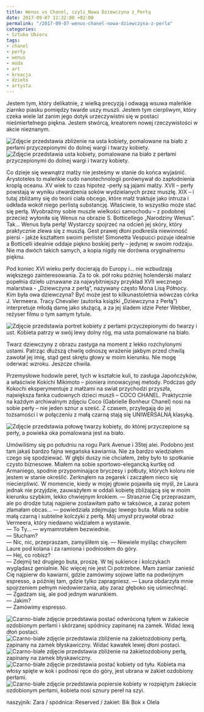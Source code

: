 ```yaml
---
title: Wenus vs Chanel, czyli_Nowa Dziewczyna z_Perłą
date: 2017-09-07 12:32:00 +02:00
permalink: "/2017-09-07-wenus-chanel-nowa-dziewczyna-z-perla"
categories:
- Sztuka Ubioru
tags:
- chanel
- perły
- wenus
- moda
- art
- kreacja
- dzieło
- artysta
---
```


<olela-narrative>
Jestem tym, który delikatnie, z wielką precyzją i odwagą wsuwa maleńkie ziarnko piasku pomiędzy twarde uszy muszli. Jestem tym cierpliwym, który czeka wiele lat zanim jego dotyk urzeczywistni się w postaci nieśmiertelnego piękna. Jestem stwórcą, kreatorem nowej rzeczywistości w akcie nieznanym.
</olela-narrative>

![Zdjęcie przedstawia zbliżenie na usta kobiety, pomalowane na biało z perłami przyczepionymi do dolnej wargi i twarzy kobiety.](https://assets0.ello.co/uploads/asset/attachment/6229492/ello-optimized-56e3e021.jpg)
![Zdjęcie przedstawia usta kobiety, pomalowane na biało z perłami przyczepionymi do dolnej wargi i twarzy kobiety.](https://assets0.ello.co/uploads/asset/attachment/6229495/ello-optimized-01fb3dca.jpg)

Co dzieje się wewnątrz małży nie jesteśmy w stanie do końca wyjaśnić. Arystoteles to maleńkie cudo nanotechnologii porównywał do zapłodnienia kroplą oceanu. XV wiek to czas hipotez -perły są jajami małży. XVII – perły powstają w wyniku utwardzenia soków wydzielanych przez muszlę. XIX – i tutaj zbliżamy się do teorii ciała obcego, które małż traktuje jako intruza i odkłada wokół niego perlistą substancję.
Właściwie, to wszystko może stać się perłą. Wyobraźmy sobie muszle wielkości samochodu – z podobnej przecież wyłoniła się Wenus na obrazie S. Botticellego „Narodziny Wenus”. Tak… Wenus była perłą! Wystarczy spojrzeć na odcień jej skóry, który praktycznie zlewa się z muszlą. Gest prawej dłoni podkreśla niewinność piersi - jakże kształtem swoim perliste! Simonetta Vespucci pozuje idealnie a Botticelli idealnie oddaje piękno boskiej perły – jedynej w swoim rodzaju. Nie ma dwóch takich samych, a kopia nigdy nie dorówna oryginalnemu pięknu.

Pod koniec XVI wieku perły docierają do Europy i… nie wzbudzają większego zainteresowania. Za  to ok. pół roku później holenderski malarz popełnia dzieło uznawane za najwybitniejszy przykład XVII wecznego malarstwa - „Dziewczyna z perłą”, nazywany często Mona Lisą Północy. Kim była owa dziewczyna? Być może jest to kilkunastoletnia wówczas córka J. Vermeera.  Tracy Chevalier (autorka książki „Dziewczyna z Perłą”) interpretuje młodą damę jako służącą, a za jej śladem idzie Peter Webber, reżyser filmu o tym samym tytule.

![Zdjęcie przedstawia portret kobiety z perłami przyczepionymi do twarzy i ust. Kobieta patrzy w swój lewy dolny róg, ma usta pomalowane na biało.](https://assets1.ello.co/uploads/asset/attachment/6216044/ello-optimized-c0bb333d.jpg)

<olela-narrative>
Twarz dziewczyny z obrazu zastyga na moment z lekko rozchylonymi ustami. Patrząc dłuższą chwilę odnoszę wrażenie jakbym przed chwilą zawołał jej imię, stąd gest skrętu głowy w moim kierunku.
Nie mogę oderwać wzroku.
Jeszcze chwila.
</olela-narrative>


Przemysłowe hodowle pereł, tych w kształcie kuli, to zasługa Japończyków, a właściwie Kokichi Mikimoto – pioniera innowacyjnej metody. Podczas gdy Kokochi eksperymentuje z małżami na swiat przychodzi przyszła, największa fanka cudownych dzieci muszli – COCO CHANEL.
Praktycznie na każdym archiwalnym zdjęciu Coco (Gabrielle Bonheur Chanel) nosi na sobie perły – nie jeden sznur a sześć. Z czasem, przylegają do jej tożsamości i w połączeniu z małą czarną stają się UNIWERSALNĄ klasyką.

![Zdjęcie przedstawia połowę twarzy kobiety, do której przyczepione są perły, a powieka oka pomalowana jest na biało.](https://assets2.ello.co/uploads/asset/attachment/6216049/ello-optimized-5ee2d384.jpg)

<olela-narrative>
Umówiliśmy się po południu na rogu Park Avenue i 35tej alei. Podobno jest tam jakaś bardzo fajna wegańska kawiarnia. Nie za bardzo wiedziałem czego się spodziewać. W głębi duszy nie chciałem, żeby było to spotkanie czysto biznesowe. Miałem na sobie sportowo-elegancką kurtkę od Armaniego, spodnie przypominające bryczesy i półbuty, których koloru nie jestem w stanie określić. Zerknąłem na zegarek i zacząłem nieco się niecierpliwić. W momencie, kiedy w mojej głowie pojawiła się myśl, że Laura jednak nie przyjdzie, zauważyłem w oddali kobietę zbliżającą się w moim kierunku szybkim, lekko chwiejnym krokiem.
</olela-narrative>

<olela-narrative>
&mdash; Strasznie Cię przepraszam, ale po drodze tutaj najpierw zostawiłam palto w taksówce, a zaraz potem złamałam obcas... &mdash; powiedziała zdejmując lewego buta. Miała na sobie małą czarną i subtelne kolczyki z perłą. Mój umysł przywołał obraz Vermeera, który niedawno widziałem a wystawie.<br />
&mdash; To Ty... &mdash; wymamrotałem bezwiednie.<br />
&mdash; Słucham?<br />
&mdash; Nic, nic, przepraszam, zamyśliłem się. &mdash; Niewiele myśląc chwyciłem Laure pod kolana i za ramiona i podniosłem do góry.<br />
&mdash; Hej, co robisz?<br />
&mdash; Zdejmij też drugiego buta, proszę. W tej sukience i kolczykach wyglądasz genialnie. Nic więcej nie jest Ci potrzebne. Mam zamiar zanieść Cię najpierw do kawiarni, gdzie zamówimy sojowe latte na podwójnym espresso, a później tam, gdzie tylko zapragniesz. &mdash; Laura obdarzyła mnie spojrzeniem pełnym niedowierzania, aby zaraz głęboko się uśmiechnąć.<br />
&mdash; Zgadzam się, ale pod jednym warunkiem.<br />
&mdash; Jakim?<br />
&mdash; Zamówimy espresso.<br />
</olela-narrative>

![Czarno-białe zdjęcie przedstawia postać odwróconą tyłem w żakiecie ozdobionym perłami i skórzanej spódnicy zapinanej na zamek. Widać lewą dłoń postaci.](https://assets0.ello.co/uploads/asset/attachment/6202833/ello-optimized-7d07df99.jpg)
![Czarno-białe zdjęcie przedstawia zbliżenie na żakietozdobiony perłą, zapinany na zamek błyskawiczny. Widać kawałek lewej dłoni postaci.](https://assets2.ello.co/uploads/asset/attachment/6202835/ello-optimized-9d462f06.jpg)
![Czarno-białe zdjęcie przedstawia zbliżenie na żakietozdobiony perłą, zapinany na zamek błyskawiczny.](https://assets2.ello.co/uploads/asset/attachment/6202836/ello-optimized-8db76be4.jpg)
![Czarno-białe zdjęcie przedstawia postać kobiety od tyłu. Kobieta ma włosy spięte w kok i podnosi ręce do góry, jest ubrana w żakiet ozdobiony perłami.](https://assets0.ello.co/uploads/asset/attachment/6202837/ello-optimized-b2d459e4.jpg)
![Czarno-białe zdjęcie przedstawia popiersie kobiety w rozpiętym żakiecie ozdobionym perłami, kobieta nosi sznury pereł na szyi.](https://assets0.ello.co/uploads/asset/attachment/6216182/ello-optimized-8951e881.jpg)

naszyjnik: Zara / spódnica: Reserved / żakiet: Bik Bok x Olela

